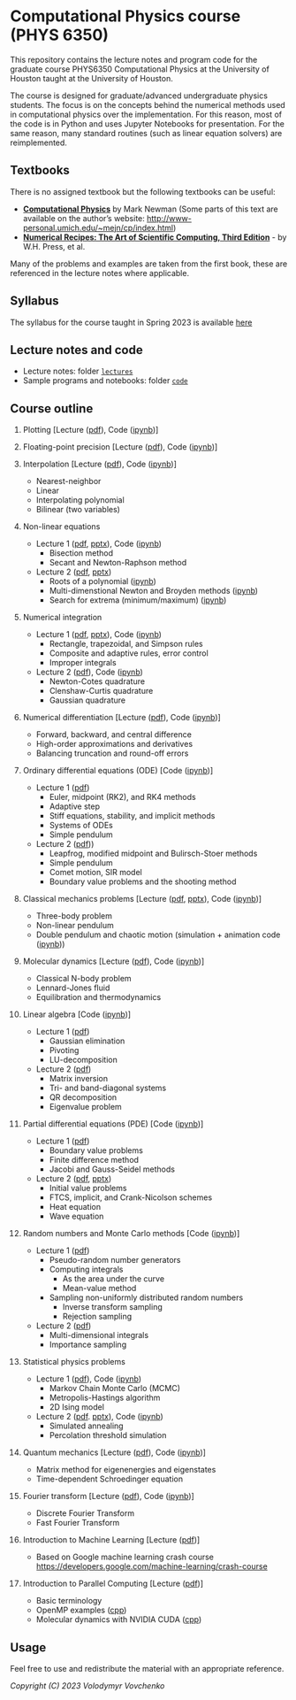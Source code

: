 # Computational Physics course (PHYS 6350)

This repository contains the lecture notes and program code for the graduate course PHYS6350 Computational Physics at the University of Houston taught at the University of Houston.

The course is designed for graduate/advanced undergraduate physics students.
The focus is on the concepts behind the numerical methods used in computational physics over the implementation. For this reason, most of the code is in Python and uses Jupyter Notebooks for presentation. 
For the same reason, many standard routines (such as linear equation solvers) are reimplemented.


## Textbooks
There is no assigned textbook but the following textbooks can be useful:
- [**Computational Physics**](https://www.amazon.com/Computational-Physics-Mark-Newman/dp/1480145513) by Mark Newman (Some parts of this text are available on the author’s website: http://www-personal.umich.edu/~mejn/cp/index.html)
- [**Numerical Recipes: The Art of Scientific Computing, Third Edition**](https://www.amazon.com/Numerical-Recipes-3rd-Scientific-Computing/dp/0521880688/) -	 by W.H. Press, et al.

Many of the problems and examples are taken from the first book, these are referenced in the lecture notes where applicable.

## Syllabus

The syllabus for the course taught in Spring 2023 is available [here](Syllabus_Phys6350_Spring23.pdf)

## Lecture notes and code

- Lecture notes: folder [``lectures``](lectures/)
- Sample programs and notebooks: folder  [``code``](code/)

## Course outline

1. Plotting [Lecture ([pdf](lectures/Lecture2-01-19-23-Plotting-MachinePrecision.pdf)), 
Code ([ipynb](code/1_Plotting/jupyter/1_Plotting.ipynb))]


2. Floating-point precision [Lecture ([pdf](lectures/Lecture2-01-19-23-Plotting-MachinePrecision.pdf)), 
Code ([ipynb](code/2_MachinePrecision/jupyter/2_FloatingPointPrecision.ipynb))]

3. Interpolation [Lecture ([pdf](lectures/Lecture3-01-24-23-Interpolation.pdf)), Code ([ipynb](code/3_Interpolation/jupyter/3_Interpolation.ipynb))]
    - Nearest-neighbor
    - Linear
    - Interpolating polynomial
    - Bilinear (two variables)

4. Non-linear equations 
    - Lecture 1 ([pdf](lectures/Lecture4-01-26-23-NonlinearEquations.pdf), [pptx](lectures/Lecture4-01-26-23-NonlinearEquations.pptx)), Code ([ipynb](code/4_NonlinearEquations/jupyter/4_NonlinearEquations.ipynb))
        - Bisection method
        - Secant and Newton-Raphson method
    - Lecture 2 ([pdf](lectures/Lecture5-01-31-23-NonlinearEquations-2.pdf), [pptx](lectures/Lecture5-01-31-23-NonlinearEquations-2.pptx))
        - Roots of a polynomial ([ipynb](code/4_NonlinearEquations/jupyter/4b_PolynomialRoots.ipynb))
        - Multi-dimenstional Newton and Broyden methods ([ipynb](code/4_NonlinearEquations/jupyter/4c_NonlinearEquationsMulti.ipynb))
        - Search for extrema (minimum/maximum) ([ipynb](code/4_NonlinearEquations/jupyter/4d_Minimization.ipynb))

5. Numerical integration
    - Lecture 1 ([pdf](lectures/Lecture6-01-31-23-NumericalIntegration.pdf), [pptx](lectures/Lecture6-01-31-23-NumericalIntegration.pptx)), Code ([ipynb](code/5_NumericalIntegration/jupyter/5_NumericalIntegration.ipynb))
        - Rectangle, trapezoidal, and Simpson rules
        - Composite and adaptive rules, error control
        - Improper integrals
    - Lecture 2 ([pdf](lectures/Lecture7-02-07-23-NumericalIntegration-2.pdf)), Code ([ipynb](code/5_NumericalIntegration/jupyter/5b_QuadraturesHighOrder.ipynb))
        - Newton-Cotes quadrature
        - Clenshaw-Curtis quadrature
        - Gaussian quadrature

6. Numerical differentiation [Lecture ([pdf](lectures/Lecture8-02-09-23-NumericalDerivatives.pdf)), 
Code ([ipynb](code/6_NumericalDerivatives/6_NumericalDerivatives.ipynb))]
    - Forward, backward, and central difference
    - High-order approximations and derivatives
    - Balancing truncation and round-off errors


7. Ordinary differential equations (ODE) [Code ([ipynb](code/7_OrdinaryDifferentialEquations/7_ODE.ipynb))]
    - Lecture 1 ([pdf](lectures/Lecture9-02-16-23-OrdinaryDifferentialEquations.pdf))
        - Euler, midpoint (RK2), and RK4 methods
        - Adaptive step
        - Stiff equations, stability, and implicit methods
        - Systems of ODEs
        - Simple pendulum
     - Lecture 2 ([pdf](lectures/Lecture10-02-21-23-OrdinaryDifferentialEquations-2.pdf)))
        - Leapfrog, modified midpoint and Bulirsch-Stoer methods
        - Simple pendulum
        - Comet motion, SIR model
        - Boundary value problems and the shooting method

8. Classical mechanics problems [Lecture ([pdf](lectures/Lecture11-02-23-23-ClassicalMechanicsProblems.pdf), [pptx](lectures/Lecture11-02-23-23-ClassicalMechanicsProblems.pptx)), Code ([ipynb](code/7_OrdinaryDifferentialEquations/7b_ClassicalMechanics.ipynb))]
    - Three-body problem
    - Non-linear pendulum
    - Double pendulum and chaotic motion (simulation + animation code ([ipynb](code/7_OrdinaryDifferentialEquations/DoublePendulumAnimate.ipynb)))


9. Molecular dynamics [Lecture ([pdf](lectures/Lecture12-02-28-23-MolecularDynamics.pdf)), Code ([ipynb](code/8_MolecularDynamics/8_MolecularDynamics.ipynb))]
    - Classical N-body problem
    - Lennard-Jones fluid
    - Equilibration and thermodynamics

10. Linear algebra [Code ([ipynb](code/8_MolecularDynamics/8_MolecularDynamics.ipynb))]
    - Lecture 1 ([pdf](lectures/Lecture13-03-02-23-LinearAlgebra.pdf))
        - Gaussian elimination
        - Pivoting
        - LU-decomposition
    - Lecture 2 ([pdf](lectures/Lecture14-03-07-23-LinearAlgebra-2.pdf))
        - Matrix inversion
        - Tri- and band-diagonal systems
        - QR decomposition
        - Eigenvalue problem

11. Partial differential equations (PDE) [Code ([ipynb](code/10_PartialDifferentialEquations/10_PDE.ipynb))]
    - Lecture 1 ([pdf](lectures/Lecture15-03-21-23-PartialDifferentialEquations.pdf))
        - Boundary value problems
        - Finite difference method
        - Jacobi and Gauss-Seidel methods
    - Lecture 2 ([pdf](lectures/Lecture16-03-23-23-PartialDifferentialEquations-2.pdf), [pptx](lectures/Lecture16-03-23-23-PartialDifferentialEquations-2.pptx))
        - Initial value problems
        - FTCS, implicit, and Crank-Nicolson schemes
        - Heat equation 
        - Wave equation

12. Random numbers and Monte Carlo methods  [Code ([ipynb](code/11_RandomNumbers/11_RandomNumbers.ipynb))]
    - Lecture 1 ([pdf](lectures/Lecture17-03-28-23-RandomNumbers.pdf))
        - Pseudo-random number generators
        - Computing integrals
            - As the area under the curve
            - Mean-value method
        - Sampling non-uniformly distributed random numbers
            - Inverse transform sampling
            - Rejection sampling
    - Lecture 2 ([pdf](lectures/Lecture18-03-30-23-RandomNumbers-2.pdf))
        - Multi-dimensional integrals
        - Importance sampling

13. Statistical physics problems
    - Lecture 1 ([pdf](lectures/Lecture19-04-04-23-StatisticalPhysics.pdf)), Code ([ipynb](code/12_StatisticalPhysics/12_StatisticalPhysics.ipynb))
        - Markov Chain Monte Carlo (MCMC)
        - Metropolis-Hastings algorithm
        - 2D Ising model
    - Lecture 2 ([pdf](lectures/Lecture20-04-06-23-StatisticalPhysics-2.pdf). [pptx](Lecture20-04-06-23-StatisticalPhysics-2.pptx)), Code ([ipynb](code/12_StatisticalPhysics/12_StatisticalPhysics-2.ipynb))
        - Simulated annealing
        - Percolation threshold simulation

14. Quantum mechanics [Lecture ([pdf](lectures/Lecture21-04-11-23-QuantumMechanics.pdf)), Code ([ipynb](code/13_QuantumMechanics/13_QuantumMechanics.ipynb))]
    - Matrix method for eigenenergies and eigenstates
    - Time-dependent Schroedinger equation

15. Fourier transform [Lecture ([pdf](lectures/Lecture22-04-18-23-Fourier.pdf)), Code ([ipynb](code/14_FFT/14_FFT.ipynb))]
    - Discrete Fourier Transform
    - Fast Fourier Transform

16. Introduction to Machine Learning [Lecture ([pdf](lectures/Lecture23-04-20-23-MLIntro.pdf))]
    - Based on Google machine learning crash course 
https://developers.google.com/machine-learning/crash-course


17. Introduction to Parallel Computing [Lecture ([pdf](lectures/Lecture24-04-25-23-ParallelComputingIntro.pdf))]
    - Basic terminology
    - OpenMP examples ([cpp](code/15_ParallelComputing))
    - Molecular dynamics with NVIDIA CUDA ([cpp](https://github.com/vlvovch/lennard-jones-cuda))

## Usage

Feel free to use and redistribute the material with an appropriate reference.

*Copyright (C) 2023 Volodymyr Vovchenko*
